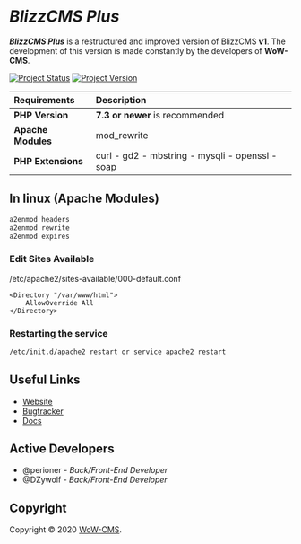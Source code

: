 # _BlizzCMS Plus_
**_BlizzCMS Plus_** is a restructured and improved version of BlizzCMS **v1**. The development of this version is made constantly by the developers of **WoW-CMS**.

[![Project Status](https://img.shields.io/badge/Status-Refactoring-red.svg?style=flat-square)](#)
[![Project Version](https://img.shields.io/badge/Version-1.1.0-green.svg?style=flat-square)](#)

| Requirements | Description |
| :----------- | :---------- |
| **PHP Version** | **7.3 or newer** is recommended |
| **Apache Modules** | mod_rewrite |
| **PHP Extensions** | curl - gd2 - mbstring - mysqli - openssl - soap |

## In linux (Apache Modules)

```sh
a2enmod headers
a2enmod rewrite
a2enmod expires
```

### Edit Sites Available
/etc/apache2/sites-available/000-default.conf

```
<Directory "/var/www/html">
	AllowOverride All
</Directory>
```

### Restarting the service

```sh
/etc/init.d/apache2 restart or service apache2 restart
```

## Useful Links

* [Website](https://wow-cms.com)
* [Bugtracker](https://dev.wow-cms.com)
* [Docs](https://docs.wow-cms.com)

## Active Developers

* @perioner - *Back/Front-End Developer*
* @DZywolf - *Back/Front-End Developer*

## Copyright

Copyright © 2020 [WoW-CMS](https://wow-cms.com).
